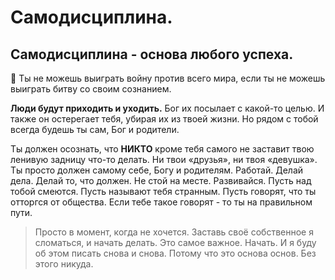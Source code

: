 # Самодисциплина.

## Самодисциплина - основа любого успеха.

📌 Ты не можешь выиграть войну против всего мира, если ты не можешь выиграть битву со своим сознанием.

**Люди будут приходить и уходить.** Бог их посылает с какой-то целью. И также он остерегает тебя, убирая их из твоей жизни. Но рядом с тобой всегда будешь ты сам, Бог и родители.

Ты должен осознать, что **НИКТО** кроме тебя самого не заставит твою ленивую задницу что-то делать. Ни твои «друзья», ни твоя «девушка». Ты просто должен самому себе, Богу и родителям. Работай. Делай дела. Делай то, что должен. Не стой на месте. Развивайся. Пусть над тобой смеются. Пусть называют тебя странным. Пусть говорят, что ты отторгся от общества. Если тебе такое говорят - то ты на правильном пути.

> Просто в момент, когда не хочется. Заставь своё собственное я сломаться, и начать делать. Это самое важное. Начать. И я буду об этом писать снова и снова. Потому что это основа основ. Без этого никуда.
